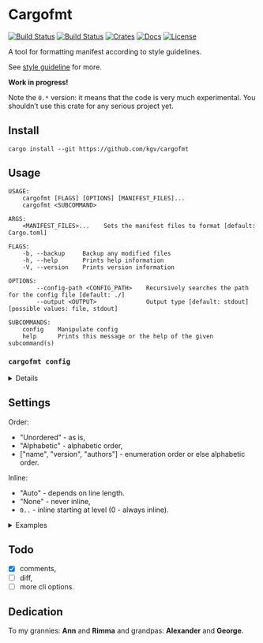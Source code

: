 # Cargofmt

[![Build Status](https://travis-ci.org/kgv/cargofmt.svg?branch=master)](https://travis-ci.org/kgv/cargofmt)
[![Build Status](https://ci.appveyor.com/api/projects/status/github/kgv/cargofmt?svg=true)](https://ci.appveyor.com/project/kgv/cargofmt)
[![Crates](https://img.shields.io/crates/v/cargofmt.svg)](https://crates.io/crates/cargofmt)
[![Docs](https://docs.rs/cargofmt/badge.svg)](https://docs.rs/cargofmt)
[![License](https://img.shields.io/crates/l/cargofmt)](#license)

A tool for formatting manifest according to style guidelines.

See [style guideline](./STYLE-GUIDELINE.md) for more.

**Work in progress!**

Note the `0.*` version: it means that the code is very much experimental. You
shouldn’t use this crate for any serious project yet.

## Install

`cargo install --git https://github.com/kgv/cargofmt`

## Usage

```text
USAGE:
    cargofmt [FLAGS] [OPTIONS] [MANIFEST_FILES]...
    cargofmt <SUBCOMMAND>

ARGS:
    <MANIFEST_FILES>...    Sets the manifest files to format [default: Cargo.toml]

FLAGS:
    -b, --backup     Backup any modified files
    -h, --help       Prints help information
    -V, --version    Prints version information

OPTIONS:
        --config-path <CONFIG_PATH>    Recursively searches the path for the config file [default: ./]
        --output <OUTPUT>              Output type [default: stdout]  [possible values: file, stdout]

SUBCOMMANDS:
    config    Manipulate config
    help      Prints this message or the help of the given subcommand(s)
```

### `cargofmt config`

<details>

```text
USAGE:
    cargofmt config [OPTIONS] [TYPE]

ARGS:
    <TYPE>    Config type [default: active]  [possible values: active, default, diff]

FLAGS:
    -h, --help    Prints help information

OPTIONS:
        --format <FORMAT>    Format type [default: toml]  [possible values: json, ron, toml]
        --output <OUTPUT>    Output type [default: stdout]
```

</details>

## Settings

Order:

- "Unordered" - as is,
- "Alphabetic" - alphabetic order,
- ["name", "version", "authors"] - enumeration order or else alphabetic order.

Inline:

- "Auto" - depends on line length.
- "None" - never inline,
- `0..` - inline starting at level (0 - always inline).

<details><summary>Examples</summary>

for key `a`

`inline = 0`:

```toml
a = { b = { c = { d = "d", e = "e" } } }
```

`inline = 1`:

```toml
[a]
b = { c = { d = "d", e = "e" } }
```

`inline = 2`:

```toml
[a.b]
c = { d = "d", e = "e" }
```

`inline = 3` or more or `inline = "None"`:

```toml
[a.b.c]
d = "d"
e = "e"
```

</details>

## Todo

- [x] comments,
- [ ] diff,
- [ ] more cli options.

## Dedication

To my grannies: **Ann** and **Rimma** and grandpas: **Alexander** and
**George**.
